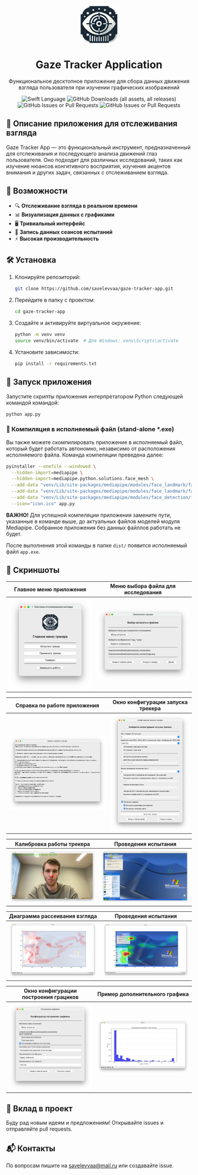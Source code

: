 <div align="center">
<p>
    <img width="100" src="https://github.com/savelevvaa/gaze-tracker-app/blob/master/assets/icon.png">
</p>
<h1>Gaze Tracker Application</h1>
</div>
<div align="center">
<p>Функциональное десктопное приложение для сбора данных движения взгляда пользователя при изучении графических изображений</p>

<img src="https://img.shields.io/pypi/pyversions/mediapipe" alt="Swift Language">  ![GitHub Downloads (all assets, all releases)](https://img.shields.io/github/downloads/savelevvaa/gaze-tracker-app/total)  ![GitHub Issues or Pull Requests](https://img.shields.io/github/issues-closed/savelevvaa/gaze-tracker-app)  ![GitHub Issues or Pull Requests](https://img.shields.io/github/issues-pr-closed/savelevvaa/gaze-tracker-app)

</div>

## 🎯 Описание приложения для отслеживания взгляда
Gaze Tracker App — это функциональный инструмент, предназначенный для отслеживания и последующего анализа движений глаз пользователя. Оно подходит для различных исследований, таких как изучение нюансов конгитивного восприятия, изучения акцентов внимания и других задач, связанных с отслеживанием взгляда.

## 🌟 Возможности
- 🔍 **Отслеживание взгляда в реальном времени**
- 📊 **Визуализация данных с графиками**
- 🖥️ **Тривиальный интерфейс**
- 💾 **Запись данных сеансов испытаний**
- ⚡ **Высокая производительность**

## 🛠 Установка
1. Клонируйте репозиторий:
   ```sh
   git clone https://github.com/savelevvaa/gaze-tracker-app.git
   ```
2. Перейдите в папку с проектом:
   ```sh
   cd gaze-tracker-app
   ```
3. Создайте и активируйте виртуальное окружение:
   ```sh
   python -m venv venv
   source venv/bin/activate  # Для Windows: venv\Scripts\activate
   ```
4. Установите зависимости:
   ```sh
   pip install -r requirements.txt
   ```

## 🚀 Запуск приложения
Запустите скрипты приложения интерпретатором Python следующей командой командой:
```sh
python app.py
```

### 🔧 Компиляция в исполняемый файл (stand-alone *.exe)
Вы также можете скомпилировать приложение в исполняемый файл, который будет работать автономно, независимо от расположения исполняемого файла. Команда компеляции преведена далее:
```sh
pyinstaller --onefile --windowed \
  --hidden-import=mediapipe \
  --hidden-import=mediapipe.python.solutions.face_mesh \
  --add-data "venv/Lib/site-packages/mediapipe/modules/face_landmark/face_landmark_front_cpu.binarypb;mediapipe/modules/face_landmark" \
  --add-data "venv/Lib/site-packages/mediapipe/modules/face_landmark/face_landmark_with_attention.tflite;mediapipe/modules/face_landmark" \
  --add-data "venv/Lib/site-packages/mediapipe/modules/face_detection/face_detection_short_range.tflite;mediapipe/modules/face_detection" \
  --icon="icon.ico" app.py
```
**ВАЖНО!** Для успешной компеляции приложения замените пути, указанные в команде выше, до актуальных файлов моделей модуля Mediapipe. Собранное приложения без данных файллов работать не будет. 

После выполнения этой команды в папке `dist/` появится исполняемый файл `app.exe`.

## 📸 Скриншоты

Главное меню приложения             |  Меню выбора файла для исследования 
:-------------------------:|:-------------------------:
![alt text](assets/image-1.png)  |  ![alt text](assets/image-2.png)

Справка по работе приложения  |  Окно конфигурации запуска трекера 
:-------------------------:|:-------------------------:
![alt text](assets/image-3.png)  |  ![alt text](assets/image-4.png)

Калибровка работы трекера  |  Проведения испытания  
:-------------------------:|:-------------------------:
![alt text](assets/image-5.png)  |  ![alt text](assets/image-9.png)

Диаграмма рассеивания взгляда  |  Проведения испытания  
:-------------------------:|:-------------------------:
![alt text](assets/image-7.png)  |  ![alt text](assets/image-8.png)

Окно конфигурации построения грациков  |  Пример дополнительного графика  
:-------------------------:|:-------------------------:
![alt text](assets/image-10.png)  |  ![alt text](assets/image-11.png)


## 🤝 Вклад в проект
Буду рад новым идеям и предложениям! Открывайте issues и отправляйте pull requests.

## 📬 Контакты
По вопросам пишите на [savelevvaa@mail.ru](mailto:savelevvaa@mail.ru) или создавайте issue.



